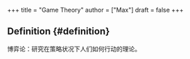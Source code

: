 +++
title = "Game Theory"
author = ["Max"]
draft = false
+++

## Definition {#definition}

博弈论：研究在策略状况下人们如何行动的理论。